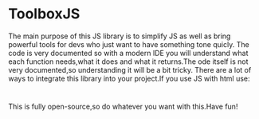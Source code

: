 #  ToolboxJS
The main purpose of this JS library is to simplify JS as well as bring powerful tools for devs who just want to have
something tone quicly.
The code is very documented so with a modern IDE you will understand what each function needs,what it does and what it 
returns.The ode itself is not very documented,so understanding it will be a bit tricky.
There are a lot of ways to integrate this library into your project.If you use JS with html use:
# <script src="Toolbox.js"></script>
This is fully open-source,so do whatever you want with this.Have fun!
